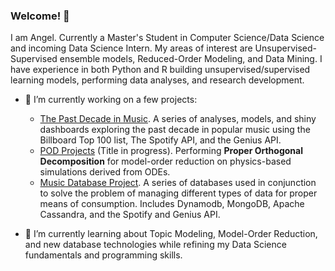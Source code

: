### Welcome! 👋

I am Angel. Currently a Master's Student in Computer Science/Data Science and incoming Data Science Intern. My areas of interest are Unsupervised-Supervised ensemble models, Reduced-Order Modeling, and Data Mining. I have experience in both Python and R building unsupervised/supervised learning models, performing data analyses, and research development. 


- 🔭 I’m currently working on a few projects:
   - [The Past Decade in Music](https://github.com/angel-sarmiento/the_past_decade_in_music). A series of analyses, models, and shiny dashboards exploring the past decade in popular music using the Billboard Top 100 list, The Spotify API, and the Genius API. 
   - [POD Projects](https://github.com/angel-sarmiento/POD-Projects) (Title in progress). Performing **Proper Orthogonal Decomposition** for model-order reduction on physics-based simulations derived from ODEs. 
   - [Music Database Project](https://github.com/angel-sarmiento/music-database-project). A series of databases used in conjunction to solve the problem of managing different types of data for proper means of consumption. Includes Dynamodb, MongoDB, Apache Cassandra, and the Spotify and Genius API. 
   
- 🌱 I’m currently learning about Topic Modeling, Model-Order Reduction, and new database technologies while refining my Data Science fundamentals and programming skills. 
